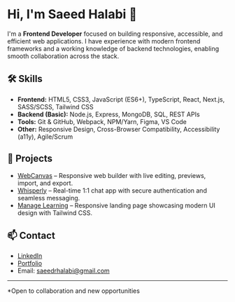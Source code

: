# Hi, I'm Saeed Halabi 👋

I'm a **Frontend Developer** focused on building responsive, accessible, and efficient web applications. I have experience with modern frontend frameworks and a working knowledge of backend technologies, enabling smooth collaboration across the stack.

## 🛠️ Skills

- **Frontend:** HTML5, CSS3, JavaScript (ES6+), TypeScript, React, Next.js, SASS/SCSS, Tailwind CSS
- **Backend (Basic):** Node.js, Express, MongoDB, SQL, REST APIs
- **Tools:** Git & GitHub, Webpack, NPM/Yarn, Figma, VS Code
- **Other:** Responsive Design, Cross-Browser Compatibility, Accessibility (a11y), Agile/Scrum

## 📂 Projects

- [WebCanvas](https://canvas-web-saeed.netlify.app/) – Responsive web builder with live editing, previews, import, and export.
- [Whisperly](https://whisperly-frontend.onrender.com/) – Real-time 1:1 chat app with secure authentication and seamless messaging.
- [Manage Learning](https://saeedhalabi-tailwind-manage-learning.netlify.app/) – Responsive landing page showcasing modern UI design with Tailwind CSS.

## 📫 Contact

- [LinkedIn](https://www.linkedin.com/in/saeed-halabi)
- [Portfolio](https://saeedhalabi.com)
- Email: saeedrhalabi@gmail.com

---

*Open to collaboration and new opportunities
